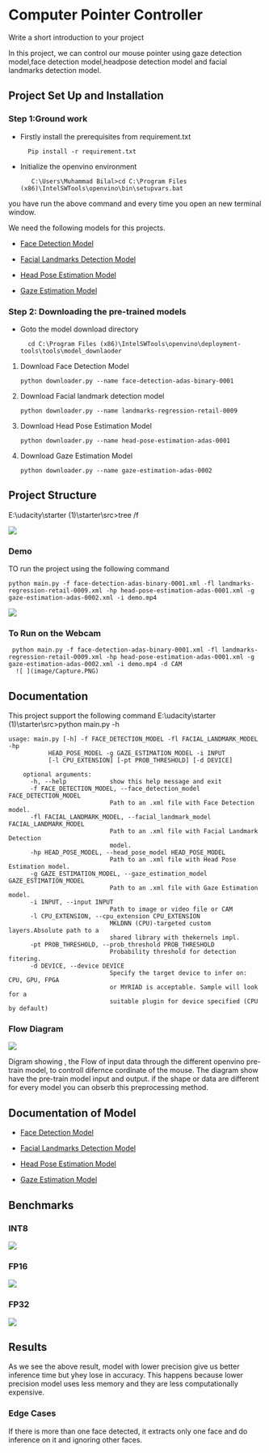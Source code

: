 




# Computer Pointer Controller

Write a short introduction to your project

In this project, we can control our mouse pointer using gaze detection model,face detection model,headpose detection model and facial landmarks detection model.

## Project Set Up and Installation

### Step 1:Ground work
* Firstly install the prerequisites from requirement.txt
    
        Pip install -r requirement.txt
* Initialize the openvino environment

         C:\Users\Muhammad Bilal>cd C:\Program Files (x86)\IntelSWTools\openvino\bin\setupvars.bat

you have run the above command and every time you open an new terminal window.

We need the following models for this projects.

* [Face Detection Model](https://docs.openvinotoolkit.org/latest/_models_intel_face_detection_adas_binary_0001_description_face_detection_adas_binary_0001.html)

* [Facial Landmarks Detection Model](https://docs.openvinotoolkit.org/latest/_models_intel_landmarks_regression_retail_0009_description_landmarks_regression_retail_0009.html)

* [Head Pose Estimation Model](https://docs.openvinotoolkit.org/latest/_models_intel_head_pose_estimation_adas_0001_description_head_pose_estimation_adas_0001.html)

* [Gaze Estimation Model](https://docs.openvinotoolkit.org/latest/_models_intel_gaze_estimation_adas_0002_description_gaze_estimation_adas_0002.html)

### Step 2: Downloading the pre-trained models

* Goto the model download directory

        cd C:\Program Files (x86)\IntelSWTools\openvino\deployment-tools\tools\model_downlaoder

1. Download Face Detection Model
   
   
       python downloader.py --name face-detection-adas-binary-0001

2. Download Facial landmark detection model 
       
       python downloader.py --name landmarks-regression-retail-0009

3. Download Head Pose Estimation Model

       python downloader.py --name head-pose-estimation-adas-0001


4. Download Gaze Estimation Model
  
       python downloader.py --name gaze-estimation-adas-0002

## Project Structure

E:\udacity\starter (1)\starter\src>tree /f


 ![ ](image/Capture2.PNG)


### Demo 
TO run the project using the following command

    python main.py -f face-detection-adas-binary-0001.xml -fl landmarks-regression-retail-0009.xml -hp head-pose-estimation-adas-0001.xml -g gaze-estimation-adas-0002.xml -i demo.mp4
 ![ ](image/Capture.PNG)
 ### To Run on the Webcam
     python main.py -f face-detection-adas-binary-0001.xml -fl landmarks-regression-retail-0009.xml -hp head-pose-estimation-adas-0001.xml -g gaze-estimation-adas-0002.xml -i demo.mp4 -d CAM
      ![ ](image/Capture.PNG)
## Documentation
This project support the following command
E:\udacity\starter (1)\starter\src>python main.py -h

    usage: main.py [-h] -f FACE_DETECTION_MODEL -fl FACIAL_LANDMARK_MODEL -hp
               HEAD_POSE_MODEL -g GAZE_ESTIMATION_MODEL -i INPUT
               [-l CPU_EXTENSION] [-pt PROB_THRESHOLD] [-d DEVICE]

        optional arguments:
          -h, --help            show this help message and exit
          -f FACE_DETECTION_MODEL, --face_detection_model FACE_DETECTION_MODEL
                                Path to an .xml file with Face Detection model.
          -fl FACIAL_LANDMARK_MODEL, --facial_landmark_model FACIAL_LANDMARK_MODEL
                                Path to an .xml file with Facial Landmark Detection
                                model.
          -hp HEAD_POSE_MODEL, --head_pose_model HEAD_POSE_MODEL
                                Path to an .xml file with Head Pose Estimation model.
          -g GAZE_ESTIMATION_MODEL, --gaze_estimation_model GAZE_ESTIMATION_MODEL
                                Path to an .xml file with Gaze Estimation model.
          -i INPUT, --input INPUT
                                Path to image or video file or CAM
          -l CPU_EXTENSION, --cpu_extension CPU_EXTENSION
                                MKLDNN (CPU)-targeted custom layers.Absolute path to a
                                shared library with thekernels impl.
          -pt PROB_THRESHOLD, --prob_threshold PROB_THRESHOLD
                                Probability threshold for detection fitering.
          -d DEVICE, --device DEVICE
                                Specify the target device to infer on: CPU, GPU, FPGA
                                or MYRIAD is acceptable. Sample will look for a
                                suitable plugin for device specified (CPU by default)
                                
                                
                                
                                
 ### Flow Diagram
  ![ ](image/pipeline.png)
  
  Digram showing , the Flow of input data through the different openvino pre-train model, to controll difernce cordinate of the mouse.     The diagram show have the pre-train model input and output. if the shape or data are different for every model you can obserb this       preprocessing method.
## Documentation of Model
* [Face Detection Model](https://docs.openvinotoolkit.org/latest/_models_intel_face_detection_adas_binary_0001_description_face_detection_adas_binary_0001.html)

* [Facial Landmarks Detection Model](https://docs.openvinotoolkit.org/latest/_models_intel_landmarks_regression_retail_0009_description_landmarks_regression_retail_0009.html)

* [Head Pose Estimation Model](https://docs.openvinotoolkit.org/latest/_models_intel_head_pose_estimation_adas_0001_description_head_pose_estimation_adas_0001.html)

* [Gaze Estimation Model](https://docs.openvinotoolkit.org/latest/_models_intel_gaze_estimation_adas_0002_description_gaze_estimation_adas_0002.html)
## Benchmarks



### INT8

![ ](image/Capture5.PNG)

### FP16
 ![ ](image/Capture3.PNG)


### FP32
 
 ![ ](image/Capture4.PNG)
 
## Results
As we see the above result, model with lower precision give us better inference time but yhey lose in accuracy. This happens because lower precision model uses less memory and they are less computationally expensive.
### Edge Cases
If there is more than one face detected, it extracts only one face and do inference on it and ignoring other faces.

